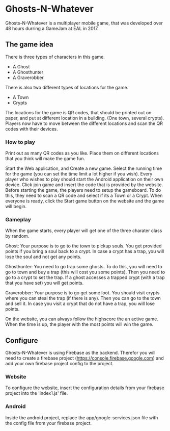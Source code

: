 # Ghosts-N-Whatever
Ghosts-N-Whatever is a multiplayer mobile game, that was developed over 48 hours durring a GameJam at EAL in 2017. 

## The game idea

There is three types of characters in this game.

* A Ghost
* A Ghosthunter
* A Graverobber

There is also two different types of locations for the game.

* A Town
* Crypts

The locations for the game is QR codes, that should be printed out on paper, and put at different location in a building. (One town, several crypts).
Players now have to move between the different locations and scan the QR codes with their devices. 

### How to play
Print out as many QR codes as you like. Place them on different locations that you think will make the game fun.

Start the Web application, and Create a new game. Select the running time for the game (you can set the time limit a lot higher if you wish).
Every player who wishes to play should start the Android application on their own device. Click join game and insert the code that is provided by the website.
Before starting the game, the players need to setup the gameboard. To do this, they need to scan a QR code and select if its a Town or a Crypt.
When everyone is ready, click the Start game button on the website and the game will begin.

### Gameplay
When the game starts, every player will get one of the three charater class by random.

Ghost: Your purpose is to go to the town to pickup souls. You get provided points if you bring a soul back to a crypt. In case a crypt has a trap, you will lose the soul and not get any points.

Ghosthunter: You need to go trap some ghosts. To do this, you will need to go to town and buy a trap (this will cost you some points). Then you need to go to a crypt to set the trap. If a ghost accesses a trapped crypt (with a trap that you have set) you will get points.

Graverobber: Your purpose is to go get some loot. You should visit crypts where you can steal the trap (if there is any). Then you can go to the town and sell it. In case you visit a crypt that do not have a trap, you will lose points.

On the website, you can always follow the highscore the an active game. When the time is up, the player with the most points will win the game.


## Configure
Ghosts-N-Whatever is using Firebase as the backend. Therefor you will need to create a firebase project (https://console.firebase.google.com) and add your own firebase project config to the project.

### Website
To configure the website, insert the configuration details from your firebase project into the 'index1.js' file.

### Android 
Inside the android project, replace the app/google-services.json file with the config file from your firebase project.
